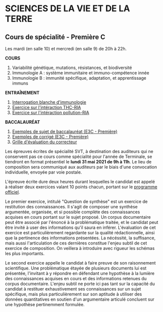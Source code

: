 # SCIENCES DE LA VIE ET DE LA TERRE

## Cours de spécialité - Première C

Les mardi (en salle 10) et mercredi (en salle 9) de 20h à 22h. 

**COURS**

1) Variabilité génétique, mutations, résistances, et biodiversité<br>
2) Immunologie A : système immunitaire et immuno-compétence innée<br>
3) Immunologie B : immunité spécifique, adaptation, et apprentissage immuns<br>

**ENTRAÎNEMENT**

1) [Interrogation blanche d'immunologie](/svt/1C/exo/interro.pdf)<br>
2) [Exercice sur l'intéraction THC-RIA](/svt/1C/exo/exercice_THC_RIA.pdf)<br>
3) [Exercice sur l'intéraction pollution-RIA](/svt/1C/exo/QCM_pollution_RIA.pdf)<br>

**BACCALAURÉAT**

1) [Exemples de sujet de baccalauréat (E3C - Première)](/svt/1C/bac/s0.pdf)<br>
2) [Exemples de corrigé (E3C - Première)](/svt/1C/bac/s0_cor.pdf)<br>
3) [Grille d'évaluation du correcteur](/svt/1C/bac/bareme.pdf)<br>

Les épreuves écrites de spécialité SVT, à destination des auditeurs qui ne conservent pas ce cours comme spécialité pour l'année de Terminale, se tiendront en format présentiel le **lundi 31 mai 2021 de 9h à 11h**. Le lieu de composition sera communiqué aux auditeurs par le biais d'une convocation individuelle, envoyée par voie postale.

L'épreuve écrite dure deux heures durant lesquelles le candidat est appelé à réaliser deux exercices valant 10 points chacun, portant sur le [programme officiel](/svt/1C/bac/bo.pdf).

Le premier exercice, intitulé "Question de synthèse" est un exercice de restitution des connaissances. Il s'agit de composer une synthèse argumentée, organisée, et si possible complète des connaissances acquises en cours portant sur le sujet proposé. Un corpus documentaire peut être associé par l'énoncé à la problématique traitée, et le candidat peut être invité à user des informations qu'il saura en inférer. L'évaluation de cet exercice est particulièrement regardante sur la qualité rédactionnelle, ainsi que la pertinence des informations présentées. La nécéssité, la suffisance, mais aussi l'articulation de ces dernières constitue l'enjeu subtil de cet exercice de composition. On veillera à introduire avec rigueur les schémas les plus importants.

Le second exercice appelle le candidat à faire preuve  de son raisonnement scientifique. Une problématique étayée de plusieurs documents lui est présentée, l'invitant à y répondre en défendant une hypothèse à la lumière des connaissances acquises en cours et des informations retenues du corpus documentaire. L'enjeu subtil ne porte ici pas tant sur la capacité du candidat à restituer exhaustivement ses connaissances sur un sujet spécifique, mais plus particulièrement sur son aptitude à utiliser des données quantitatives en soutien d'un argumentaire articulé concluent sur une hypothèse pertinemment formulée.



